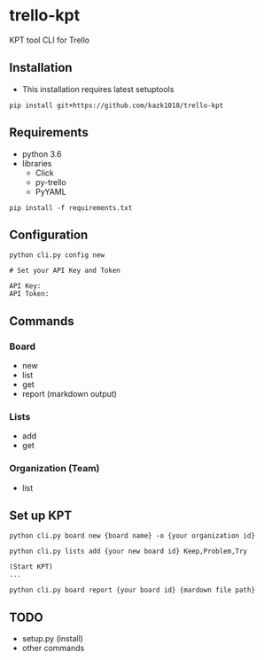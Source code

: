 # trello-kpt

KPT tool CLI for Trello

## Installation

* This installation requires latest setuptools

```
pip install git+https://github.com/kazk1018/trello-kpt
```

## Requirements
* python 3.6
* libraries
    * Click
    * py-trello
    * PyYAML


```
pip install -f requirements.txt
```


## Configuration

```
python cli.py config new

# Set your API Key and Token

API Key: 
API Token:
```

## Commands

### Board
* new
* list
* get
* report (markdown output)

### Lists
* add
* get

### Organization (Team)
* list

## Set up KPT

```
python cli.py board new {board name} -o {your organization id}

python cli.py lists add {your new board id} Keep,Problem,Try

(Start KPT)
...

python cli.py board report {your board id} {mardown file path}
```

## TODO
* setup.py (install)
* other commands

